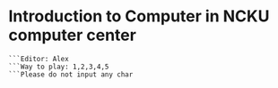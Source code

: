 <h1>Introduction to Computer in NCKU computer center</h1>

```Enviroment: gcc 5.4.1
```Editor: Alex
```Way to play: 1,2,3,4,5
```Please do not input any char

